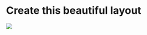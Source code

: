 # Create this beautiful layout

![](https://cdn.dribbble.com/users/1748775/screenshots/13569955/media/6e2c2932ea8210f66cbe9fc4678d723f.png)
